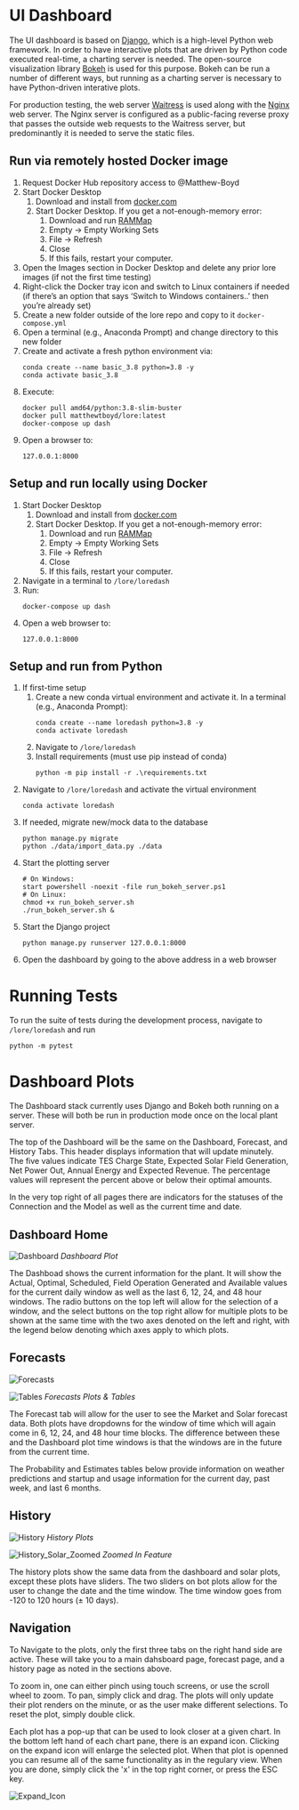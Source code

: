 # UI Dashboard

The UI dashboard is based on [Django](https://www.djangoproject.com/), which is a high-level Python web framework. In order to have interactive plots that are driven by Python code executed real-time, a charting server is needed. The open-source visualization library [Bokeh](https://bokeh.org/) is used for this purpose. Bokeh can be run a number of different ways, but running as a charting server is necessary to have Python-driven interative plots.

For production testing, the web server [Waitress](https://docs.pylonsproject.org/projects/waitress/en/stable/) is used along with the [Nginx](https://www.nginx.com/) web server. The Nginx server is configured as a public-facing reverse proxy that passes the outside web requests to the Waitress server, but predominantly it is needed to serve the static files.


## Run via remotely hosted Docker image
1. Request Docker Hub repository access to @Matthew-Boyd
2. Start Docker Desktop
	1. Download and install from [docker.com](https://www.docker.com/products/docker-desktop)
	2. Start Docker Desktop. If you get a not-enough-memory error:
		1. Download and run [RAMMap](https://docs.microsoft.com/en-us/sysinternals/downloads/rammap)
		2. Empty -> Empty Working Sets
		3. File -> Refresh
		4. Close
		5. If this fails, restart your computer.
3. Open the Images section in Docker Desktop and delete any prior lore images (if not the first time testing)
4. Right-click the Docker tray icon and switch to Linux containers if needed (if there’s an option that says ‘Switch to Windows containers..’ then you’re already set)
5. Create a new folder outside of the lore repo and copy to it `docker-compose.yml`
6. Open a terminal (e.g., Anaconda Prompt) and change directory to this new folder
7. Create and activate a fresh python environment via:
	```
	conda create --name basic_3.8 python=3.8 -y
	conda activate basic_3.8
	```
8. Execute:
	```
	docker pull amd64/python:3.8-slim-buster
	docker pull matthewtboyd/lore:latest
	docker-compose up dash
	```
9. Open a browser to:
	```
	127.0.0.1:8000
	```


## Setup and run locally using Docker
1. Start Docker Desktop
	1. Download and install from [docker.com](https://www.docker.com/products/docker-desktop)
	2. Start Docker Desktop. If you get a not-enough-memory error:
		1. Download and run [RAMMap](https://docs.microsoft.com/en-us/sysinternals/downloads/rammap)
		2. Empty -> Empty Working Sets
		3. File -> Refresh
		4. Close
		5. If this fails, restart your computer.
2. Navigate in a terminal to `/lore/loredash`
3. Run:
	```
	docker-compose up dash
	```
4. Open a web browser to:
	```
	127.0.0.1:8000
	```

## Setup and run from Python
1. If first-time setup
	1. Create a new conda virtual environment and activate it. In a terminal (e.g., Anaconda Prompt):
		```
		conda create --name loredash python=3.8 -y
		conda activate loredash
		```
	2. Navigate to `/lore/loredash`
	3. Install requirements (must use pip instead of conda)
		```
		python -m pip install -r .\requirements.txt
		```
2. Navigate to `/lore/loredash` and activate the virtual environment
	```
	conda activate loredash
	```
3. If needed, migrate new/mock data to the database
	```
	python manage.py migrate
	python ./data/import_data.py ./data
	```
4. Start the plotting server
	```
	# On Windows:
	start powershell -noexit -file run_bokeh_server.ps1
	# On Linux:
	chmod +x run_bokeh_server.sh
	./run_bokeh_server.sh &
	```
5. Start the Django project
	```
	python manage.py runserver 127.0.0.1:8000
	```
6. Open the dashboard by going to the above address in a web browser

# Running Tests

To run the suite of tests during the development process, navigate to `/lore/loredash` and run
```
python -m pytest
```

# Dashboard Plots

The Dashboard stack currently uses Django and Bokeh both running on a server. These will both be run in production mode once on the local plant server.

The top of the Dashboard will be the same on the Dashboard, Forecast, and History Tabs. This header displays information that will update minutely. The five values indicate TES Charge State, Expected Solar Field Generation, Net Power Out, Annual Energy and Expected Revenue. The percentage values will represent the percent above or below their optimal amounts.

In the very top right of all pages there are indicators for the statuses of the Connection and the Model as well as the current time and date.

## Dashboard Home
![Dashboard](./media/README/main_dashboard_plot.png)
_Dashboard Plot_

The Dashboad shows the current information for the plant. It will show the Actual, Optimal, Scheduled, Field Operation Generated and Available values for the current daily window as well as the last 6, 12, 24, and 48 hour windows. The radio buttons on the top left will allow for the selection of a window, and the select buttons on the top right allow for multiple plots to be shown at the same time with the two axes denoted on the left and right, with the legend below denoting which axes apply to which plots.

## Forecasts
![Forecasts](./media/README/forecast_plots.png)

![Tables](./media/README/chart_examples.png)
_Forecasts Plots & Tables_

The Forecast tab will allow for the user to see the Market and Solar forecast data. Both plots have dropdowns for the window of time which will again come in 6, 12, 24, and 48 hour time blocks. The difference between these and the Dashboard plot time windows is that the windows are in the future from the current time.

The Probability and Estimates tables below provide information on weather predictions and startup and usage information for the current day, past week, and last 6 months.

## History
![History](./media/README/historical_plots.png)
_History Plots_

![History_Solar_Zoomed](./media/README/zoomed_in_example.png)
_Zoomed In Feature_

The history plots show the same data from the dashboard and solar plots, except these plots have sliders. The two sliders on bot plots allow for the user to change the date and the time window. The time window goes from -120 to 120 hours (&#177; 10 days).

## Navigation
To Navigate to the plots, only the first three tabs on the right hand side are active. These will take you to a main dahsboard page, forecast page, and a history page as noted in the sections above.

To zoom in, one can either pinch using touch screens, or use the scroll wheel to zoom. To pan, simply click and drag. The plots will only update their plot renders on the minute, or as the user make different selections. To reset the plot, simply double click.

Each plot has a pop-up that can be used to look closer at a given chart. In the bottom left hand of each chart pane, there is an expand icon. Clicking on the expand icon will enlarge the selected plot. When that plot is openned you can resume all of the same functionality as in the regulary view. When you are done, simply click the 'x' in the top right corner, or press the ESC key.

![Expand_Icon](./media/README/expand_icon.png)
